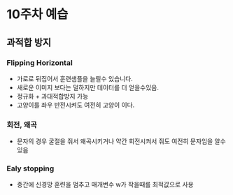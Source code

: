 # 10주차 예습

## 과적합 방지

### Flipping Horizontal

- 가로로 뒤집어서 훈련샘플을 늘릴수 있습니다.
- 새로운 이미지 보다는 덜하지만 데이터를 더 얻을수있음.
- 정규화 + 과대적합방지 가능
- 고양이를 좌우 반전시켜도 여전히 고양이 이다.

### 회전, 왜곡

- 문자의 경우 굴절을 줘서 왜곡시키거나 약간 회전시켜서 줘도 여전히 문자임을 알수있음

### Ealy stopping

- 중간에 신경망 훈련을 멈추고 매개변수 w가 작을때를 최적값으로 사용